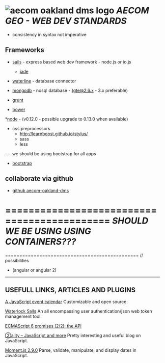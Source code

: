 ![aecom oakland dms logo](https://avatars0.githubusercontent.com/u/11077239?v=3&s=200) ***AECOM GEO - WEB DEV STANDARDS***
==================================

* consistency in syntax not imperative

Frameworks
--------------
* [sails](http://sailsjs.org/#!/) - express based web dev framework - node.js or io.js
	* [jade](http://jade-lang.com/) 

* [waterline](https://github.com/balderdashy/waterline) - database connector
* [mongodb](http://www.mongodb.org/) - nosql database - (gte@2.6.x - 3.x preferable)

* [grunt](http://gruntjs.com/)
* [bower](http://bower.io/)

*[node](https://nodejs.org/) - (v0.12.0 - possible upgrade to 0.13.0 when available)


* css preprocessors
	- http://learnboost.github.io/stylus/
	- sass
	- less

--- we should be using bootstrap for all apps
* [bootstrap](http://getbootstrap.com/)


collaborate via github
---------------------
* [github aecom-oakland-dms](https://github.com/aecom-oakland-dms)


============================================
***SHOULD WE BE USING USING CONTAINERS???***
=============================================

===============================================
// possibilities
* (angular or angular 2)


--------------------------------------------------
USEFULL LINKS, ARTICLES AND PLUGINS
--------------------------------------------------

[A JavaScript event calendar](http://fullcalendar.io/) Customizable and open source.

[Waterlock Sails](http://waterlock.ninja/) An all encompassing user authentication/json web token management tool.

[ECMAScript 6 promises (2/2): the API](http://www.2ality.com/2014/10/es6-promises-api.html)

[②ality – JavaScript and more](http://www.2ality.com/) Pretty interesting and useful blog on JavaScript.

[Moment.js 2.9.0](http://momentjs.com/) Parse, validate, manipulate, and display dates in JavaScript.

